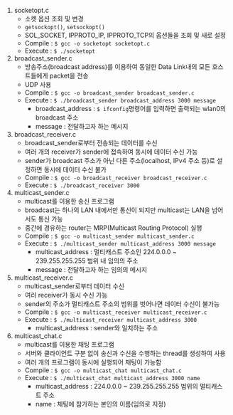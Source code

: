 1. socketopt.c
   - 소켓 옵션 조회 및 변경
   - `getsockopt()`, `setsockopt()`
   - SOL_SOCKET, IPPROTO_IP, IPPROTO_TCP의 옵션들을 조회 및 새로 설정
   - Compile : `$ gcc -o socketopt socketopt.c`
   - Execute : `$ ./socketopt`
2. broadcast_sender.c
   - 방송주소(broadcast address)를 이용하여 동일한 Data Link내의 모든 호스트들에게 packet을 전송
   - UDP 사용
   - Compile : `$ gcc -o broadcast_sender broadcast_sender.c`
   - Execute : `$ ./broadcast_sender broadcast_address 3000 message`
     - broadcast_address : `$ ifconfig`명령어를 입력하면 출력되는 wlan0의 broadcast 주소
     - message : 전달하고자 하는 메시지
3. broadcast_receiver.c
   - broadcast_sender로부터 전송되는 데이터를 수신
   - 여러 개의 receiver가 sender에 접속하여 동시에 데이터 수신 가능
   - sender가 broadcast 주소가 아닌 다른 주소(localhost, IPv4 주소 등)로 설정하면 동시에 데이터 수신 불가
   - Compile : `$ gcc -o broadcast_receiver broadcast_receiver.c`
   - Execute : `$ ./broadcast_receiver 3000`
4. multicast_sender.c
   - multicast를 이용한 송신 프로그램
   - broadcast는 하나의 LAN 내에서만 통신이 되지만 multicast는 LAN을 넘어서도 통신 가능
   - 중간에 경유하는 router는 MRP(Multicast Routing Protocol) 실행
   - Compile : `$ gcc -o multicast_sender multicast_sender.c`
   - Execute : `$ ./multicast_sender multicast_address 3000 message`
     - multicast_address : 멀티캐스트 주소인 224.0.0.0 ~ 239.255.255.255 범위 내 임의의 주소
     - message : 전달하고자 하는 임의의 메시지
5. multicast_receiver.c
   - multicast_sender로부터 데이터 수신
   - 여러 receiver가 동시 수신 가능
   - sender의 주소가 멀티캐스트 주소의 범위를 벗어나면 데이터 수신이 불가능
   - Compile : `$ gcc -o multicast_receiver multicast_receiver.c`
   - Execute : `$ ./multicast_receiver multicast_address 3000`
     - multicast_address : sender와 일치하는 주소
6. multicast_chat.c
   - multicast를 이용한 채팅 프로그램
   - 서버와 클라이언트 구분 없이 송신과 수신을 수행하는 thread를 생성하여 사용
   - 여러 개의 프로그램이 동시에 실행되어 채팅이 가능함
   - Compile : `$ gcc -o multicast_chat multicast_chat.c`
   - Execute : `$ ./multicast_chat multicast_address 3000 name`
     - multicast_address : 224.0.0.0 ~ 239.255.255.255 범위의 멀티캐스트 주소
     - name : 채팅에 참가하는 본인의 이름(임의로 지정)

